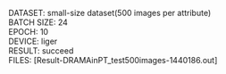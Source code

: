 DATASET: small-size dataset(500 images per attribute)    
BATCH SIZE: 24  
EPOCH: 10  
DEVICE: liger  
RESULT: succeed  
FILES: [Result-DRAMAinPT_test500images-1440186.out]
